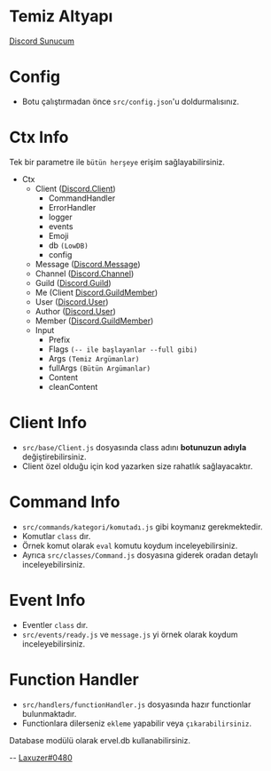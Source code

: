 # Temiz Altyapı

[Discord Sunucum](https://discord.gg/VUNbq4SwxY)

# Config
- Botu çalıştırmadan önce `src/config.json`'u doldurmalısınız.

# Ctx Info
Tek bir parametre ile `bütün herşeye` erişim sağlayabilirsiniz.
- Ctx
    - Client ([Discord.Client](https://discord.js.org/#/docs/main/stable/class/Client))
        - CommandHandler
        - ErrorHandler
        - logger
        - events
        - Emoji
        - db `(LowDB)`
        - config
    - Message ([Discord.Message](https://discord.js.org/#/docs/main/stable/class/Message))
    - Channel ([Discord.Channel](https://discord.js.org/#/docs/main/stable/class/Channel))
    - Guild ([Discord.Guild](https://discord.js.org/#/docs/main/stable/class/Guild))
    - Me (Client [Discord.GuildMember](https://discord.js.org/#/docs/main/stable/class/GuildMember))
    - User ([Discord.User](https://discord.js.org/#/docs/main/stable/class/User))
    - Author ([Discord.User](https://discord.js.org/#/docs/main/stable/class/User))
    - Member ([Discord.GuildMember](https://discord.js.org/#/docs/main/stable/class/GuildMember))
    - Input
        - Prefix
        - Flags `(-- ile başlayanlar --full gibi)`
        - Args `(Temiz Argümanlar)`
        - fullArgs `(Bütün Argümanlar)`
        - Content
        - cleanContent

# Client Info
- `src/base/Client.js` dosyasında class adını **botunuzun adıyla** değiştirebilirsiniz.
- Client özel olduğu için kod yazarken size rahatlık sağlayacaktır.

# Command Info
- `src/commands/kategori/komutadı.js` gibi koymanız gerekmektedir. 
- Komutlar `class` dır. 
- Örnek komut olarak `eval` komutu koydum inceleyebilirsiniz. 
- Ayrıca `src/classes/Command.js` dosyasına giderek oradan detaylı inceleyebilirsiniz.

# Event Info
- Eventler `class` dır. 
- `src/events/ready.js` ve `message.js` yi örnek olarak koydum inceleyebilirsiniz.

# Function Handler
- `src/handlers/functionHandler.js` dosyasında hazır functionlar bulunmaktadır.
- Functionlara dilerseniz `ekleme` yapabilir veya `çıkarabilirsiniz`.

Database modülü olarak ervel.db kullanabilirsiniz.

-- [Laxuzer#0480](https://discord.com/users/576749207084466197)
